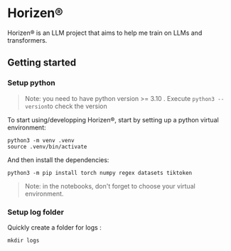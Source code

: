 # Horizen®
Horizen® is an LLM project that aims to help me train on LLMs and transformers.


## Getting started

### Setup python
> Note: you need to have python version >= 3.10 . Execute `python3 --version`to check the version

To start using/developping Horizen®, start by setting up a python virtual environment:
```shell
python3 -m venv .venv
source .venv/bin/activate
```

And then install the dependencies:

```shell
python3 -m pip install torch numpy regex datasets tiktoken
```

> Note: in the notebooks, don't forget to choose your virtual environment.

### Setup log folder
Quickly create a folder for logs : 
```shell
mkdir logs
```